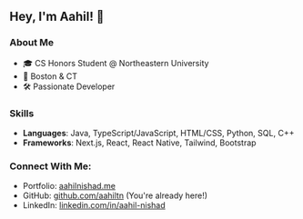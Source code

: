 ## Hey, I'm Aahil! 👋

### About Me
- 🎓 CS Honors Student @ Northeastern University
- 📍 Boston & CT
- 🛠 Passionate Developer

### Skills
- **Languages**: Java, TypeScript/JavaScript, HTML/CSS, Python, SQL, C++
- **Frameworks**: Next.js, React, React Native, Tailwind, Bootstrap

### Connect With Me: 
- Portfolio: [aahilnishad.me](https://www.aahilnishad.me/)
- GitHub: [github.com/aahiltn](https://www.github.com/aahiltn) (You're already here!)
- LinkedIn: [linkedin.com/in/aahil-nishad](https://www.linkedin.com/in/aahil-nishad)
